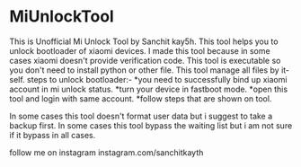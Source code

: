 # MiUnlockTool
This is Unofficial Mi Unlock Tool by Sanchit kay5h. This tool helps you to unlock bootloader of xiaomi devices. I made this tool because in some cases xiaomi doesn't provide verification code.
This tool is executable so you don't need to install python or other file. This tool manage all files by it-self.
steps to unlock bootloader:- 
*you need to successfully bind up xiaomi account in mi unlock status.
*turn your device in fastboot mode.
*open this tool and login with same account.
*follow steps that are shown on tool.


In some cases this tool doesn't format user data but i suggest to take a backup first.
In some cases this tool bypass the waiting list but i am not sure if it bypass in all cases.


follow me on instagram  instagram.com/sanchitkayth
